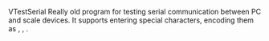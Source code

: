 VTestSerial
Really old program for testing serial communication between PC and scale devices. It supports entering special characters, encoding them as <STX>, <ETX>, <BCC>.
